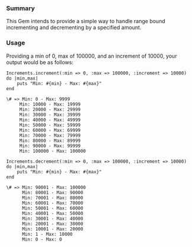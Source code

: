 ### Summary
This Gem intends to provide a simple way to handle range bound incrementing and decrementing by a specified amount. 

### Usage
Providing a min of 0, max of 100000, and an increment of 10000, your output would be as follows:

	Increments.increment(:min => 0, :max => 100000, :increment => 10000) do |min,max|
		puts "Min: #{min} - Max: #{max}"
	end

	\# => Min: 0 - Max: 9999
		 Min: 10000 - Max: 19999
		 Min: 20000 - Max: 29999
		 Min: 30000 - Max: 39999
		 Min: 40000 - Max: 49999
		 Min: 50000 - Max: 59999
		 Min: 60000 - Max: 69999
		 Min: 70000 - Max: 79999
		 Min: 80000 - Max: 89999
		 Min: 90000 - Max: 99999
		 Min: 100000 - Max: 100000

	Increments.decrement(:min => 0, :max => 100000, :increment => 10000) do |min,max|
		puts "Min: #{min} - Max: #{max}"
	end

	\# => Min: 90001 - Max: 100000
		  Min: 80001 - Max: 90000
		  Min: 70001 - Max: 80000
		  Min: 60001 - Max: 70000
		  Min: 50001 - Max: 60000
		  Min: 40001 - Max: 50000
		  Min: 30001 - Max: 40000
		  Min: 20001 - Max: 30000
		  Min: 10001 - Max: 20000
		  Min: 1 - Max: 10000
		  Min: 0 - Max: 0
